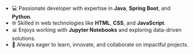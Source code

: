 
- 💻 Passionate developer with expertise in **Java**, **Spring Boot**, and **Python**.  
- 🌐 Skilled in web technologies like **HTML**, **CSS**, and **JavaScript**.  
- 📊 Enjoys working with **Jupyter Notebooks** and exploring data-driven solutions.  
- 🚀 Always eager to learn, innovate, and collaborate on impactful projects.

